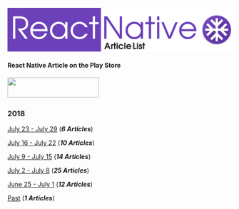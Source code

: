 ![](./resources/images/logo.png)

#### React Native Article on the Play Store
<a href="https://play.google.com/store/apps/details?id=com.reactnativearticles">
<image src="./resources/images/playstore.png" width="205" height="45">
</a>

### 2018

[July 23 - July 29](./ArticleList/july23-july29.md) (***6 Articles***)

[July 16 - July 22](./ArticleList/july16-july22.md) (***10 Articles***)

[July 9 - July 15](./ArticleList/july9-july15.md) (***14 Articles***)

[July 2 - July 8](./ArticleList/july2-july8.md)  (***25 Articles***)

[June 25 - July 1](./ArticleList/june25-july1.md)  (***12 Articles***)

[Past](./ArticleList/past.md)  (***1 Articles***)